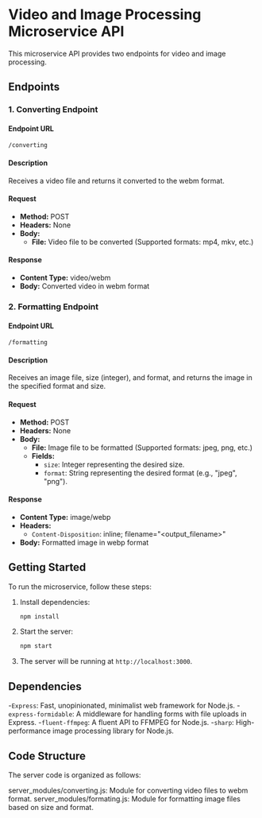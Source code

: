 # Video and Image Processing Microservice API

This microservice API provides two endpoints for video and image processing.

## Endpoints

### 1. Converting Endpoint

#### Endpoint URL

`/converting`

#### Description
Receives a video file and returns it converted to the webm format.

#### Request
- **Method:** POST
- **Headers:** None
- **Body:**
  - **File:** Video file to be converted (Supported formats: mp4, mkv, etc.)

#### Response
- **Content Type:** video/webm
- **Body:** Converted video in webm format

### 2. Formatting Endpoint

#### Endpoint URL

`/formatting`


#### Description
Receives an image file, size (integer), and format, and returns the image in the specified format and size.

#### Request
- **Method:** POST
- **Headers:** None
- **Body:**
  - **File:** Image file to be formatted (Supported formats: jpeg, png, etc.)
  - **Fields:**
    - `size`: Integer representing the desired size.
    - `format`: String representing the desired format (e.g., "jpeg", "png").

#### Response
- **Content Type:** image/webp
- **Headers:**
  - `Content-Disposition`: inline; filename="<output_filename>"
- **Body:** Formatted image in webp format

## Getting Started

To run the microservice, follow these steps:

1. Install dependencies:
   ```bash
   npm install

2. Start the server:
   ```bash
   npm start

3. The server will be running at `http://localhost:3000`.

## Dependencies
-`Express`: Fast, unopinionated, minimalist web framework for Node.js.
-`express-formidable`: A middleware for handling forms with file uploads in Express.
-`fluent-ffmpeg`: A fluent API to FFMPEG for Node.js.
-`sharp`: High-performance image processing library for Node.js.

## Code Structure
The server code is organized as follows:

server_modules/converting.js: Module for converting video files to webm format.
server_modules/formating.js: Module for formatting image files based on size and format.

